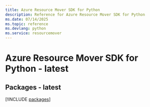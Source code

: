 ```yaml
---
title: Azure Resource Mover SDK for Python
description: Reference for Azure Resource Mover SDK for Python
ms.date: 07/14/2025
ms.topic: reference
ms.devlang: python
ms.service: resourcemover
---
```

# Azure Resource Mover SDK for Python - latest
## Packages - latest
[!INCLUDE [packages](resource-mover-index.md)]